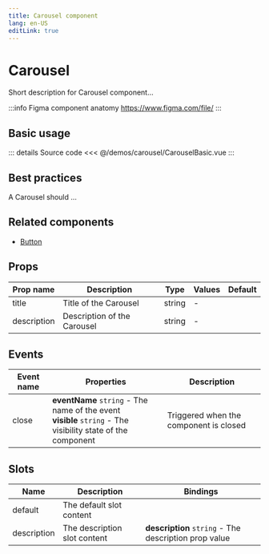 ```yaml
---
title: Carousel component
lang: en-US
editLink: true
---
```


# Carousel

Short description for Carousel component...

:::info Figma component anatomy
https://www.figma.com/file/
:::

## Basic usage

<CarouselBasic />

::: details Source code
<<< @/demos/carousel/CarouselBasic.vue
:::

## Best practices

A Carousel should ...

## Related components

- [Button](/components/button/button.doc)

## Props

| Prop name   | Description                 | Type   | Values | Default |
| ----------- | --------------------------- | ------ | ------ | ------- |
| title       | Title of the Carousel       | string | -      |         |
| description | Description of the Carousel | string | -      |         |

## Events

| Event name | Properties                                                                                                      | Description                            |
| ---------- | --------------------------------------------------------------------------------------------------------------- | -------------------------------------- |
| close      | **eventName** `string` - The name of the event<br/>**visible** `string` - The visibility state of the component | Triggered when the component is closed |

## Slots

| Name        | Description                  | Bindings                                              |
| ----------- | ---------------------------- | ----------------------------------------------------- |
| default     | The default slot content     |                                                       |
| description | The description slot content | **description** `string` - The description prop value |
